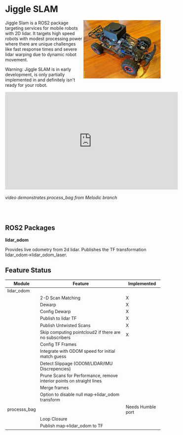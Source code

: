 <h1>Jiggle SLAM</h1>
<img src="media/blue-crash-avatar.jpg" style="float:right"/>


Jiggle Slam is a ROS2 package targeting services for mobile robots with 2D lidar.  It targets high speed robots with modest processing power where there are unique challenges like fast response times and severe lidar warping due to dynamic robot movement.

Warning: Jiggle SLAM is in early development, is only partially implemented in and definitely isn't ready for your robot.

<iframe width="560" height="315" src="https://www.youtube.com/embed/C_Unk488bV4" title="YouTube video player" frameborder="0" allow="accelerometer; autoplay; clipboard-write; encrypted-media; gyroscope; picture-in-picture; web-share" allowfullscreen></iframe>

*video demonstrates process_bag from Melodic branch*

<br/>
<br/>

<h2>ROS2 Packages</h2>

**lidar_odom**

Provides live odometry from 2d lidar.  Publishes the TF transformation lidar_odom->lidar_odom_laser.


<h2>Feature Status</h2>

| Module | Feature |  Implemented |
|-|-|-|
| lidar_odom | | 
|| 2-D Scan Matching | X 
|| Dewarp | X 
|| Config Dewarp | X 
|| Publish to lidar TF | X 
|| Publish Untwisted Scans | X
|| Skip computing pointcloud2 if there are no subscribers | X
|| Config TF Frames
|| Integrate with ODOM speed for initial match guess
|| Detect Slippage (ODOM/LIDAR/IMU Discrepencies)
|| Prune Scans for Performance, remove interior points on straight lines
|| Merge frames
|| Option to disable null map->lidar_odom transform
| processs_bag ||Needs Humble port
|| Loop Closure
|| Publish map->lidar_odom to TF





